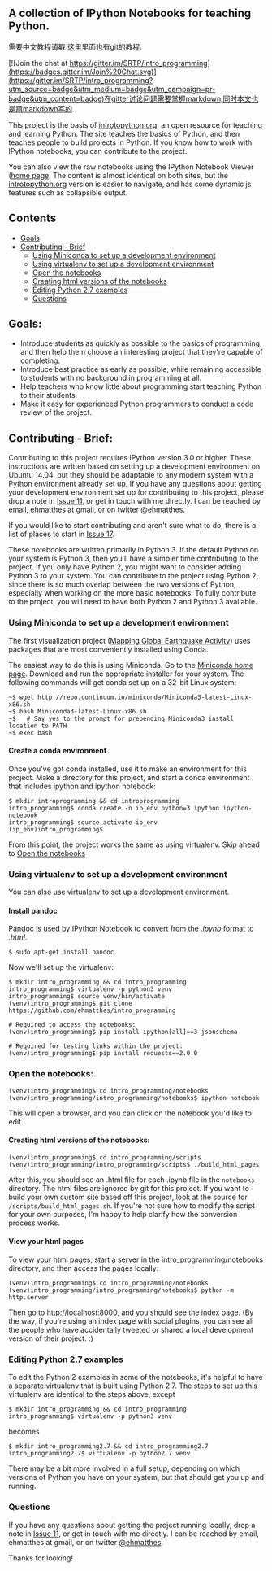 A collection of IPython Notebooks for teaching Python.
---

需要中文教程请戳 [这里](http://www.liaoxuefeng.com/wiki/0014316089557264a6b348958f449949df42a6d3a2e542c000)里面也有git的教程.


[![Join the chat at https://gitter.im/SRTP/intro_programming](https://badges.gitter.im/Join%20Chat.svg)](https://gitter.im/SRTP/intro_programming?utm_source=badge&utm_medium=badge&utm_campaign=pr-badge&utm_content=badge)在gitter讨论问题需要掌握markdown,同时本文也是用markdown写的.

This project is the basis of [introtopython.org](http://introtopython.org), an open resource for teaching and learning Python. The site teaches the basics of Python, and then teaches people to build projects in Python. If you know how to work with IPython notebooks, you can contribute to the project.

You can also view the raw notebooks using the IPython Notebook Viewer ([home page](http://nbviewer.ipython.org/urls/raw.github.com/ehmatthes/intro_programming/master/notebooks/index.ipynb). The content is almost identical on both sites, but the [introtopython.org](http://introtopython.org) version is easier to navigate, and has some dynamic js features such as collapsible output.

Contents
---
- [Goals](#goals)
- [Contributing - Brief](#contributing)
    - [Using Miniconda to set up a development environment](#miniconda)
    - [Using virtualenv to set up a development environment](#virtualenv)
    - [Open the notebooks](#open_notebooks)
    - [Creating html versions of the notebooks](#html)
    - [Editing Python 2.7 examples](#python2.7)
    - [Questions](#questions)

<a name='goals'></a>Goals:
---
- Introduce students as quickly as possible to the basics of programming, and then help them choose an interesting project that they're capable of completing.
- Introduce best practice as early as possible, while remaining accessible to students with no background in programming at all.
- Help teachers who know little about programming start teaching Python to their students.
- Make it easy for experienced Python programmers to conduct a code review of the project.

<a name='contributing'></a>Contributing - Brief:
---
Contributing to this project requires IPython version 3.0 or higher. These instructions are written based on setting up a development environment on Ubuntu 14.04, but they should be adaptable to any modern system with a Python environment already set up. If you have any questions about getting your development environment set up for contributing to this project, please drop a note in [Issue 11](https://github.com/ehmatthes/intro_programming/issues/11), or get in touch with me directly. I can be reached by email, ehmatthes at gmail, or on twitter [@ehmatthes](https://twitter.com/ehmatthes).

If you would like to start contributing and aren't sure what to do, there is a list of places to start in [Issue 17](https://github.com/ehmatthes/intro_programming/issues/17).

These notebooks are written primarily in Python 3. If the default Python on your system is Python 3, then you'll have a simpler time contributing to the project. If you only have Python 2, you might want to consider adding Python 3 to your system. You can contribute to the project using Python 2, since there is so much overlap between the two versions of Python, especially when working on the more basic notebooks. To fully contribute to the project, you will need to have both Python 2 and Python 3 available.

### <a name="miniconda"></a>Using Miniconda to set up a development environment

The first visualization project ([Mapping Global Earthquake Activity](http://introtopython.org/visualization_earthquakes)) uses packages that are most conveniently installed using Conda.

The easiest way to do this is using Miniconda. Go to the [Miniconda home page](http://conda.pydata.org/miniconda.html). Download and run the appropriate installer for your system. The following commands will get conda set up on a 32-bit Linux system:

    ~$ wget http://repo.continuum.io/miniconda/Miniconda3-latest-Linux-x86.sh
    ~$ bash Miniconda3-latest-Linux-x86.sh
    ~$   # Say yes to the prompt for prepending Miniconda3 install location to PATH
    ~$ exec bash

#### Create a conda environment
Once you've got conda installed, use it to make an environment for this project. Make a directory for this project, and start a conda environment that includes ipython and ipython notebook:

    $ mkdir introprogramming && cd introprogramming
    intro_programming$ conda create -n ip_env python=3 ipython ipython-notebook
    intro_programming$ source activate ip_env
    (ip_env)intro_programming$ 

From this point, the project works the same as using virtualenv. Skip ahead to [Open the notebooks](#open_notebooks)

### <a name='virtualenv'></a>Using virtualenv to set up a development environment
You can also use virtualenv to set up a development environment.

#### Install pandoc
Pandoc is used by IPython Notebook to convert from the *.ipynb* format to *.html*.

    $ sudo apt-get install pandoc

Now we'll set up the virtualenv:

    $ mkdir intro_programming && cd intro_programming
    intro_programming$ virtualenv -p python3 venv
    intro_programming$ source venv/bin/activate
    (venv)intro_programming$ git clone https://github.com/ehmatthes/intro_programming

    # Required to access the notebooks:
    (venv)intro_programming$ pip install ipython[all]==3 jsonschema

    # Required for testing links within the project:
    (venv)intro_programming$ pip install requests==2.0.0

### <a name="open_notebooks"></a>Open the notebooks:
    (venv)intro_programming$ cd intro_programming/notebooks
    (venv)intro_programming/intro_programming/notebooks$ ipython notebook

This will open a browser, and you can click on the notebook you'd like to edit.

#### <a name='html'></a>Creating html versions of the notebooks:

    (venv)intro_programming$ cd intro_programming/scripts
    (venv)intro_programming/intro_programming/scripts$ ./build_html_pages

After this, you should see an .html file for each .ipynb file in the `notebooks` directory. The html files are ignored by git for this project. If you want to build your own custom site based off this project, look at the source for `/scripts/build_html_pages.sh`. If you're not sure how to modify the script for your own purposes, I'm happy to help clarify how the conversion process works.

#### View your html pages
To view your html pages, start a server in the intro_programming/notebooks directory, and then access the pages locally:

    (venv)intro_programming$ cd intro_programming/notebooks
    (venv)intro_programming/intro_programming/notebooks$ python -m http.server

Then go to [http://localhost:8000](http://localhost:8000), and you should see the index page. (By the way, if you're using an index page with social plugins, you can see all the people who have accidentally tweeted or shared a local development version of their project. :)

### <a name='python2.7'></a>Editing Python 2.7 examples

To edit the Python 2 examples in some of the notebooks, it's helpful to have a separate virtualenv that is built using Python 2.7. The steps to set up this virtualenv are identical to the steps above, except

    $ mkdir intro_programming && cd intro_programming
    intro_programming$ virtualenv -p python3 venv

becomes

    $ mkdir intro_programming2.7 && cd intro_programming2.7
    intro_programming2.7$ virtualenv -p python2.7 venv

There may be a bit more involved in a full setup, depending on which versions of Python you have on your system, but that should get you up and running.

### <a name="questions"></a>Questions
If you have any questions about getting the project running locally, drop a note in [Issue 11](https://github.com/ehmatthes/intro_programming/issues/11), or get in touch with me directly. I can be reached by email, ehmatthes at gmail, or on twitter [@ehmatthes](https://twitter.com/ehmatthes).

Thanks for looking!
